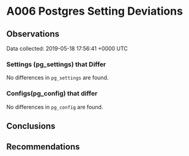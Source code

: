 # A006 Postgres Setting Deviations #

## Observations ##
Data collected: 2019-05-18 17:56:41 +0000 UTC  

### Settings (pg_settings) that Differ ###

No differences in `pg_settings` are found.

### Configs(pg_config) that differ ###

No differences in `pg_config` are found.



## Conclusions ##


## Recommendations ##

